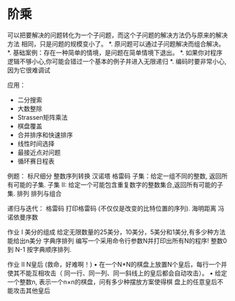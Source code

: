 # 阶乘
 可以把要解决的问题转化为一个子问题，而这个子问题的解决方法仍与原来的解决方法
相同，只是问题的规模变小了。
*.  原问题可以通过子问题解决而组合解决。
*.  基础案例：存在一种简单的情境，是问题在简单情境下退出。
*.  如果你对程序逻辑不够小心,你可能会错过一个基本的例子并进入无限递归
*.  编码时要非常小心,因为它很难调试

应用：
* 二分搜索
* 大数整除
* Strassen矩阵乘法
* 棋盘覆盖
* 合并排序和快速排序
* 线性时间选择
* 最接近点对问题
* 循环赛日程表

例题：
    标尺细分
    整数序列转换
    汉诺塔
    格雷码
    子集：给定一组不同的整数,	返回所有可能的子集.
    子集 II: 给定一个可能包含重复数字的整数集合,返回所有可能的子集.
    排列
    排列与组合



递归与迭代：
格雷码
打印格雷码 (不仅仅是改变的比特位置的序列).
海明距离
冯诺依曼序数

作业 I
美分的组成  给定无限数量的25美分，10美分，5美分和1美分,有多少种方法能给出n美分
字典序排列  编写一个采用命令行参数N并打印出所有N的程序!	整数0	到 N-1	按字典顺序排列.

作业 II
    N皇后 (救命，好难啊！)
    • 在一个N*N的棋盘上放置N个皇后，每行一个并使其不能互相攻击（
    同一行、同一列、同一斜线上的皇后都会自动攻击）。
    • 给定一个整数n,	表示一个n×n的棋盘，问有多少种摆放方案使得棋
    盘上的任意皇后不能攻击其他皇后